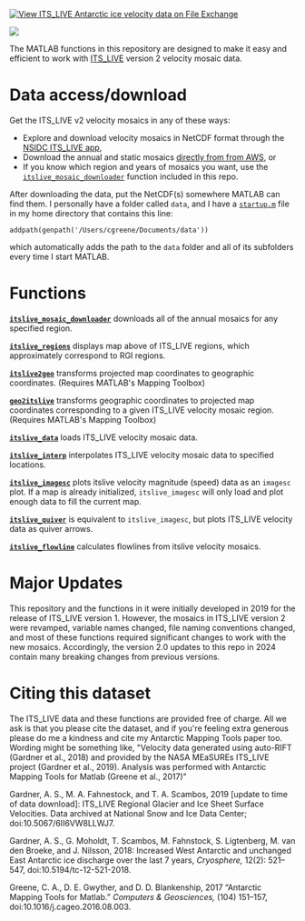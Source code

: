 [![View ITS\_LIVE Antarctic ice velocity data on File Exchange](https://www.mathworks.com/matlabcentral/images/matlab-file-exchange.svg)](https://www.mathworks.com/matlabcentral/fileexchange/72701-ITS\_LIVE-antarctic-ice-velocity-data)

![](ITS\_LIVE_v2_mosaic_regions.jpeg)

The MATLAB functions in this repository are designed to make it easy and efficient to work with [ITS\_LIVE](https://its-live.jpl.nasa.gov/) version 2 velocity mosaic data. 

# Data access/download

Get the ITS\_LIVE v2 velocity mosaics in any of these ways: 

* Explore and download velocity mosaics in NetCDF format through the [NSIDC ITS\_LIVE app](https://nsidc.org/apps/itslive), 
* Download the annual and static mosaics [directly from from AWS](https://its-live-data.s3.amazonaws.com/index.html#velocity_mosaic/v2/), or 
* If you know which region and years of mosaics you want, use the [`itslive_mosaic_downloader`](documentation/itslive_mosaic_downloader_documentation.md) function included in this repo.  

After downloading the data, put the NetCDF(s) somewhere MATLAB can find them. I personally have a folder called `data`, and I have a [`startup.m`](https://www.mathworks.com/help/matlab/ref/startup.html) file in my home directory that contains this line:

`addpath(genpath('/Users/cgreene/Documents/data'))` 

which automatically adds the path to the `data` folder and all of its subfolders every time I start MATLAB. 

# Functions 

**[`itslive_mosaic_downloader`](documentation/itslive_mosaic_downloader_documentation.md)** downloads all of the annual mosaics for any specified region. 

**[`itslive_regions`](documentation/itslive_regions_documentation.md)** displays map above of ITS\_LIVE regions, which approximately correspond to RGI regions. 

**[`itslive2geo`](documentation/itslive2geo_documentation.md)** transforms projected map coordinates to geographic coordinates. (Requires MATLAB's Mapping Toolbox)

**[`geo2itslive`](documentation/geo2itslive_documentation.md)** transforms geographic coordinates to projected map coordinates corresponding to a given ITS\_LIVE velocity mosaic region. (Requires MATLAB's Mapping Toolbox)

**[`itslive_data`](documentation/itslive_data_documentation.md)** loads ITS\_LIVE velocity mosaic data.

**[`itslive_interp`](documentation/itslive_interp_documentation.md)** interpolates ITS\_LIVE velocity mosaic data to specified locations. 

**[`itslive_imagesc`](documentation/itslive_imagesc_documentation.md)** plots itslive velocity magnitude (speed) data as an `imagesc` plot. If a map is already initialized, `itslive_imagesc` will only load and plot enough data to fill the current map. 

**[`itslive_quiver`](documentation/itslive_quiver_documentation.md)** is equivalent to `itslive_imagesc`, but plots ITS\_LIVE velocity data as quiver arrows. 

**[`itslive_flowline`](documentation/itslive_flowline_documentation.md)** calculates flowlines from itslive velocity mosaics. 

# Major Updates 
This repository and the functions in it were initially developed in 2019 for the release of ITS\_LIVE version 1. However, the mosaics in ITS\_LIVE version 2 were revamped, variable names changed, file naming conventions changed, and most of these functions required significant changes to work with the new mosaics. Accordingly, the version 2.0 updates to this repo in 2024 contain many breaking changes from previous versions. 

# Citing this dataset 
The ITS\_LIVE data and these functions are provided free of charge. All we ask is that you please cite the dataset, and if you're feeling extra generous please do me a kindness and cite my Antarctic Mapping Tools paper too. Wording might be something like, "Velocity data generated using auto-RIFT (Gardner et al., 2018) and provided by the NASA MEaSUREs ITS\_LIVE project (Gardner et al., 2019). Analysis was performed with Antarctic Mapping Tools for Matlab (Greene et al., 2017)"

Gardner, A. S., M. A. Fahnestock, and T. A. Scambos, 2019 [update to time of data download]: ITS\_LIVE Regional Glacier and Ice Sheet Surface Velocities. Data archived at National Snow and Ice Data Center; doi:10.5067/6II6VW8LLWJ7.

Gardner, A. S., G. Moholdt, T. Scambos, M. Fahnstock, S. Ligtenberg, M. van den Broeke, and J. Nilsson, 2018: Increased West Antarctic and unchanged East Antarctic ice discharge over the last 7 years, _Cryosphere,_ 12(2): 521–547, doi:10.5194/tc-12-521-2018.

Greene, C. A., D. E. Gwyther, and D. D. Blankenship, 2017 “Antarctic Mapping Tools for Matlab.” _Computers & Geosciences,_ (104) 151–157, doi:10.1016/j.cageo.2016.08.003.
